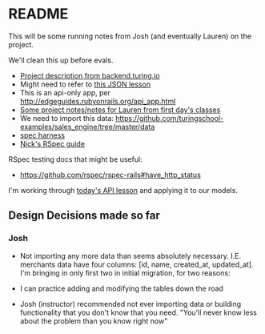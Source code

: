 # README

This will be some running notes from Josh (and eventually Lauren) on the project.


We'll clean this up before evals.
- [Project description from backend.turing.io](http://backend.turing.io/module3/projects/rails_engine)
- Might need to refer to [this JSON lesson](http://backend.turing.io/module3/lessons/json_fundementals)
- This is an api-only app, per http://edgeguides.rubyonrails.org/api_app.html
- [Some project notes/notes for Lauren from first day's classes](https://gist.github.com/josh-works/d1bfafccc392fee2cee5a2ecf61efc56)
- We need to import this data: https://github.com/turingschool-examples/sales_engine/tree/master/data
- [spec harness](https://github.com/turingschool/rales_engine_spec_harness)
- [Nick's RSpec guide](https://gist.github.com/NicholasJacques/6bf2a7733055844e6b5e6a73025726bc)

RSpec testing docs that might be useful:
- https://github.com/rspec/rspec-rails#have_http_status

I'm working through [today's API lesson](http://backend.turing.io/module3/lessons/building_an_api) and applying it to our models. 


## Design Decisions made so far

### Josh
- Not importing any more data than seems absolutely necessary. I.E. merchants data have four columns: [id, name, created_at, updated_at]. I'm bringing in only first two in initial migration, for two reasons:

- I can practice adding and modifying the tables down the road
- Josh (instructor) recommended not ever importing data or building functionality that you don't know that you need. "You'll never know less about the problem than you know right now"
